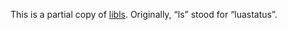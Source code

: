 This is a partial copy of [libls](https://github.com/shdown/luastatus/tree/master/libls). Originally, “ls” stood for “luastatus”.
